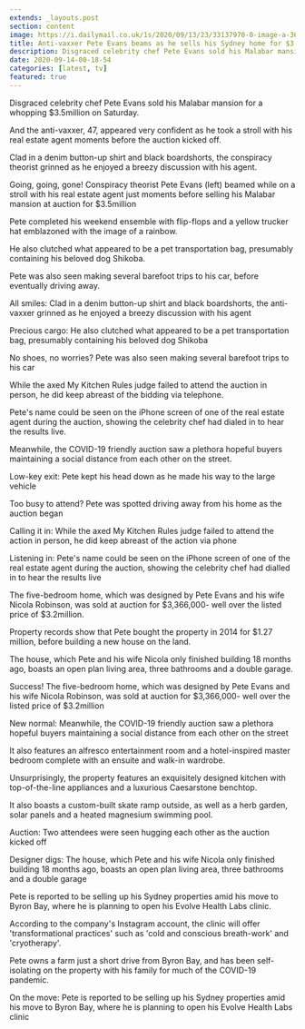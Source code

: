 ```yaml
---
extends: _layouts.post
section: content
image: https://i.dailymail.co.uk/1s/2020/09/13/23/33137970-0-image-a-36_1600036151003.jpg 
title: Anti-vaxxer Pete Evans beams as he sells his Sydney home for $3.5million 
description: Disgraced celebrity chef Pete Evans sold his Malabar mansion for a whopping $3.5million on Saturday. 
date: 2020-09-14-00-18-54 
categories: [latest, tv] 
featured: true 
--- 
```

Disgraced celebrity chef Pete Evans sold his Malabar mansion for a whopping $3.5million on Saturday.

And the anti-vaxxer, 47, appeared very confident as he took a stroll with his real estate agent moments before the auction kicked off.

Clad in a denim button-up shirt and black boardshorts, the conspiracy theorist grinned as he enjoyed a breezy discussion with his agent.

Going, going, gone! Conspiracy theorist Pete Evans (left) beamed while on a stroll with his real estate agent just moments before selling his Malabar mansion at auction for $3.5million 

Pete completed his weekend ensemble with flip-flops and a yellow trucker hat emblazoned with the image of a rainbow. 

He also clutched what appeared to be a pet transportation bag, presumably containing his beloved dog Shikoba.  

Pete was also seen making several barefoot trips to his car, before eventually driving away.

All smiles: Clad in a denim button-up shirt and black boardshorts, the anti-vaxxer grinned as he enjoyed a breezy discussion with his agent

Precious cargo: He also clutched what appeared to be a pet transportation bag, presumably containing his beloved dog Shikoba

No shoes, no worries? Pete was also seen making several barefoot trips to his car

While the axed My Kitchen Rules judge failed to attend the auction in person, he did keep abreast of the bidding via telephone.

Pete's name could be seen on the iPhone screen of one of the real estate agent during the auction, showing the celebrity chef had dialed in to hear the results live. 

Meanwhile, the COVID-19 friendly auction saw a plethora hopeful buyers maintaining a social distance from each other on the street.  

Low-key exit: Pete kept his head down as he made his way to the large vehicle 

Too busy to attend? Pete was spotted driving away from his home as the auction began 

Calling it in: While the axed My Kitchen Rules judge failed to attend the action in person, he did keep abreast of the action via phone

Listening in: Pete's name could be seen on the iPhone screen of one of the real estate agent during the auction, showing the celebrity chef had dialled in to hear the results live

The five-bedroom home, which was designed by Pete Evans and his wife Nicola Robinson, was sold at auction for $3,366,000- well over the listed price of $3.2million. 

Property records show that Pete bought the property in 2014 for $1.27 million, before building a new house on the land.

The house, which Pete and his wife Nicola only finished building 18 months ago, boasts an open plan living area, three bathrooms and a double garage. 

Success! The five-bedroom home, which was designed by Pete Evans and his wife Nicola Robinson, was sold at auction for $3,366,000- well over the listed price of $3.2million

New normal: Meanwhile, the COVID-19 friendly auction saw a plethora hopeful buyers maintaining a social distance from each other on the street

It also features an alfresco entertainment room and a hotel-inspired master bedroom complete with an ensuite and walk-in wardrobe.

Unsurprisingly, the property features an exquisitely designed kitchen with top-of-the-line appliances and a luxurious Caesarstone benchtop.

It also boasts a custom-built skate ramp outside, as well as a herb garden, solar panels and a heated magnesium swimming pool.  

Auction: Two attendees were seen hugging each other as the auction kicked off 

Designer digs: The house, which Pete and his wife Nicola only finished building 18 months ago, boasts an open plan living area, three bathrooms and a double garage

Pete is reported to be selling up his Sydney properties amid his move to Byron Bay, where he is planning to open his Evolve Health Labs clinic. 

According to the company's Instagram account, the clinic will offer 'transformational practices' such as 'cold and conscious breath-work' and 'cryotherapy'.

Pete owns a farm just a short drive from Byron Bay, and has been self-isolating on the property with his family for much of the COVID-19 pandemic. 

On the move: Pete is reported to be selling up his Sydney properties amid his move to Byron Bay, where he is planning to open his Evolve Health Labs clinic 

